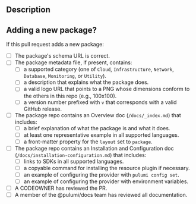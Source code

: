 ## Description

<!-- A brief description of the PR here. -->

## Adding a new package?

If this pull request adds a new package:

- [ ] The package's schema URL is correct.
- [ ] The package metadata file, if present, contains:
  - [ ] a supported category (one of `Cloud`, `Infrastructure`, `Network`, `Database`, `Monitoring`, or `Utility`).
  - [ ] a description that explains what the package does.
  - [ ] a valid logo URL that points to a PNG whose dimensions conform to the others in this repo (e.g., 100x100).
  - [ ] a version number prefixed with `v` that corresponds with a valid GitHub release.
- [ ] The package repo contains an Overview doc (`/docs/_index.md`) that includes:
  - [ ] a brief explanation of what the package is and what it does.
  - [ ] at least one representative example in all supported languages.
  - [ ] a front-matter property for the `layout` set to `package`.
- [ ] The package repo contains an Installation and Configuration doc (`/docs/installation-configuration.md`) that includes:
  - [ ] links to SDKs in all supported languages.
  - [ ] a copyable command for installing the resource plugin if necessary.
  - [ ] an example of configuring the provider with `pulumi config set`.
  - [ ] an example of configuring the provider with environment variables.
- [ ] A CODEOWNER has reviewed the PR.
- [ ] A member of the @pulumi/docs team has reviewed all documentation.
